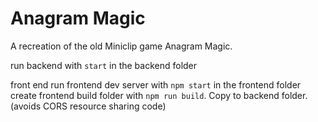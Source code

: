# Anagram Magic
A recreation of the old Miniclip game Anagram Magic.

run backend with `start` in the backend folder

front end 
run frontend dev server with `npm start` in the frontend folder
create frontend build folder with `npm run build`. Copy to backend folder. (avoids CORS resource sharing code)